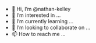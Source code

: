 - 👋 Hi, I’m @nathan-kelley
- 👀 I’m interested in ...
- 🌱 I’m currently learning ...
- 💞️ I’m looking to collaborate on ...
- 📫 How to reach me ...

<!---
nathan-kelley/nathan-kelley is a ✨ special ✨ repository because its `README.md` (this file) appears on your GitHub profile.
You can click the Preview link to take a look at your changes.
--->
